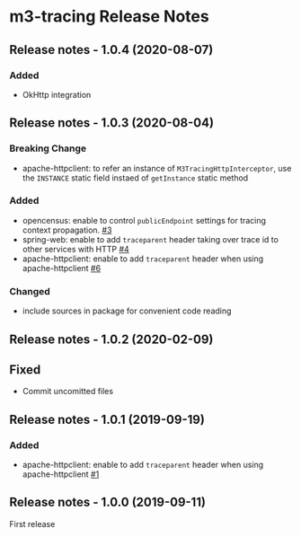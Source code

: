 # m3-tracing Release Notes

<!--
## Unreleased
-->

## Release notes - 1.0.4 (2020-08-07)

### Added

- OkHttp integration


## Release notes - 1.0.3 (2020-08-04)

### Breaking Change

- apache-httpclient: to refer an instance of `M3TracingHttpInterceptor`, use the `INSTANCE` static field instaed of `getInstance` static method

### Added

- opencensus: enable to control `publicEndpoint` settings for tracing context propagation. [#3](https://github.com/m3dev/m3-tracing/pull/3)
- spring-web: enable to add `traceparent` header taking over trace id to other services with HTTP [#4](https://github.com/m3dev/m3-tracing/pull/4)
- apache-httpclient: enable to add `traceparent` header when using apache-httpclient [#6](https://github.com/m3dev/m3-tracing/pull/6)

### Changed

- include sources in package for convenient code reading



## Release notes - 1.0.2 (2020-02-09)

## Fixed

- Commit uncomitted files


## Release notes - 1.0.1 (2019-09-19)

### Added

- apache-httpclient: enable to add `traceparent` header when using apache-httpclient [#1](https://github.com/m3dev/m3-tracing/pull/1)



## Release notes - 1.0.0 (2019-09-11)

First release

<!-- template https://keepachangelog.com/en/1.0.0/
## Release notes - x.x.x (yyyy-mm-dd)

### Added

### Changed

## Deprecated

## Removed

## Fixed

## Security
-->
